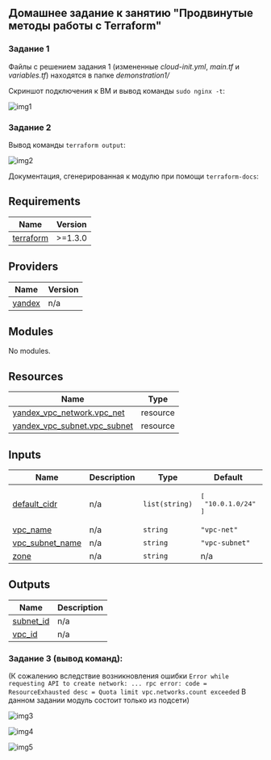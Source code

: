 ## Домашнее задание к занятию "Продвинутые методы работы с Terraform"

### Задание 1

Файлы с решением задания 1 (измененные _cloud-init.yml_, _main.tf_ и _variables.tf_) находятся в папке _demonstration1/_

Скриншот подключения к ВМ и вывод команды ```sudo nginx -t```:

![img1](https://github.com/Tichenko/devops-netology/assets/116817153/31e9280d-a54e-4c93-b9de-7fd60d85a9fb)


### Задание 2
Вывод команды ```terraform output```:

![img2](https://github.com/Tichenko/devops-netology/assets/116817153/958d7166-9665-432a-86de-f8ad531d412f)


Документация, сгенерированная к модулю при помощи ```terraform-docs```:

## Requirements

| Name | Version |
|------|---------|
| <a name="requirement_terraform"></a> [terraform](#requirement\_terraform) | >=1.3.0 |

## Providers

| Name | Version |
|------|---------|
| <a name="provider_yandex"></a> [yandex](#provider\_yandex) | n/a |

## Modules

No modules.

## Resources

| Name | Type |
|------|------|
| [yandex_vpc_network.vpc_net](https://registry.terraform.io/providers/yandex-cloud/yandex/latest/docs/resources/vpc_network) | resource |
| [yandex_vpc_subnet.vpc_subnet](https://registry.terraform.io/providers/yandex-cloud/yandex/latest/docs/resources/vpc_subnet) | resource |

## Inputs

| Name | Description | Type | Default | Required |
|------|-------------|------|---------|:--------:|
| <a name="input_default_cidr"></a> [default\_cidr](#input\_default\_cidr) | n/a | `list(string)` | <pre>[<br>  "10.0.1.0/24"<br>]</pre> | no |
| <a name="input_vpc_name"></a> [vpc\_name](#input\_vpc\_name) | n/a | `string` | `"vpc-net"` | no |
| <a name="input_vpc_subnet_name"></a> [vpc\_subnet\_name](#input\_vpc\_subnet\_name) | n/a | `string` | `"vpc-subnet"` | no |
| <a name="input_zone"></a> [zone](#input\_zone) | n/a | `string` | n/a | yes |

## Outputs

| Name | Description |
|------|-------------|
| <a name="output_subnet_id"></a> [subnet\_id](#output\_subnet\_id) | n/a |
| <a name="output_vpc_id"></a> [vpc\_id](#output\_vpc\_id) | n/a |


### Задание 3 (вывод команд):

(К сожалению вследствие возникновления ошибки ```Error while requesting API to create network: ... rpc error: code = ResourceExhausted desc = Quota limit vpc.networks.count exceeded``` В данном задании модуль состоит только из подсети)

![img3](https://github.com/Tichenko/devops-netology/assets/116817153/8fa29567-1419-42b0-80fc-f815dc0d4198)

![img4](https://github.com/Tichenko/devops-netology/assets/116817153/20def169-aa85-47d0-a942-a9e01e3b1b08)

![img5](https://github.com/Tichenko/devops-netology/assets/116817153/4db85d8f-e7bf-405c-9317-c1a868a555da)


